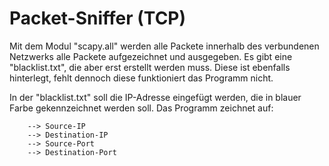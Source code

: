# Packet-Sniffer (TCP)
Mit dem Modul "scapy.all" werden alle Packete innerhalb des verbundenen Netzwerks alle Packete aufgezeichnet und ausgegeben. Es gibt eine "blacklist.txt", die aber erst erstellt werden muss. Diese ist ebenfalls hinterlegt, fehlt dennoch diese funktioniert das Programm nicht.

In der "blacklist.txt" soll die IP-Adresse eingefügt werden, die in blauer Farbe gekennzeichnet werden soll. 
Das Programm zeichnet auf:


        --> Source-IP
        --> Destination-IP
        --> Source-Port
        --> Destination-Port
